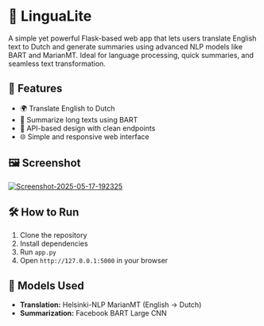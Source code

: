 # 📘 LinguaLite

A simple yet powerful Flask-based web app that lets users translate English text to Dutch and generate summaries using advanced NLP models like BART and MarianMT. Ideal for language processing, quick summaries, and seamless text transformation.

## 🚀 Features

* 🌍 Translate English to Dutch
* 📝 Summarize long texts using BART
* 🔁 API-based design with clean endpoints
* 🌐 Simple and responsive web interface

## 🖼️ Screenshot

<a href="https://ibb.co/Vc7Sv9L5"><img src="https://i.ibb.co/DHxC7W1T/Screenshot-2025-05-17-192325.png" alt="Screenshot-2025-05-17-192325" border="0" /></a>
## 🛠️ How to Run

1. Clone the repository
2. Install dependencies
3. Run `app.py`
4. Open `http://127.0.0.1:5000` in your browser

## 🧠 Models Used

* **Translation:** Helsinki-NLP MarianMT (English → Dutch)
* **Summarization:** Facebook BART Large CNN
